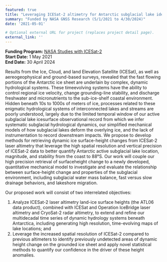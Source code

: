 ```yaml
---
featured: true
title: "Leveraging ICESat-2 altimetry for Antarctic subglacial lake identification, evolution, and basal properties"
summary: "Funded by NASA GNSS Research (5/1/2021 to 4/30/2024)"
date: '2021-05-01'

# Optional external URL for project (replaces project detail page).
external_link: ''
---
```

  **Funding Program:** [NASA Studies with ICESat-2](https://nspires.nasaprs.com/external/viewrepositorydocument/cmdocumentid=800798/solicitationId=%7B26E97B17-21F2-26AE-D907-0BF9B458A05F%7D/viewSolicitationDocument=1/GNSS19%20selections_updated.pdf)<br>
  **Start Date:** 1 May 2021 <br>
  **End Date:** 30 April 2024  <br>

Results from the Ice, Cloud, and land Elevation Satellite (ICESat), as well as aereogeophysical and ground-based surveys, revealed that the fast flowing portions of the Antarctic ice sheet are underlain by complex, dynamic hydrological systems. These timeevolving systems have the ability to control regional ice velocity, change grounding-line stability, and discharge freshwater and micronutrients to the sub-ice-shelf coastal environment. Hidden beneath 10s to 1000s of meters of ice, processes related to these enigmatic hydrological systems of interconnected lakes and streams are poorly understood, largely due to the limited temporal window of our active subglacial lake icesurface observational record from which we infer systematic subglacial hydrological dynamics, our simplified mechanical models of how subglacial lakes deform the overlying ice, and the lack of instrumentation to record downstream impacts. We propose to develop methods for retrieving dynamic ice surface-height changes from ICESat-2 laser altimetry that leverage the high spatial resolution and vertical precision of ICESat-2 data to better quantify Antarctic active subglacial lake location, magnitude, and stability from the coast to 88°S. Our work will couple our high precision retrieval of surfaceheight change to a newly developed, quantitative mechanical model to investigate and evaluate the relationship between surface-height change and properties of the subglacial environment, including subglacial water mass balance, fast versus slow drainage behaviors, and lakeshore migration.

Our proposed work will consist of two interrelated objectives:

1. Analyze ICESat-2 laser altimetry land-ice surface heights (the ATL06 data product), combined with ICESat and Operation IceBridge laser altimetry and CryoSat-2 radar altimetry, to extend and refine our multidecadal time series of dynamic hydrology systems beneath Antarctica, including generating high resolution, time-evolving maps of lake locations; and
2. Leverage the increased spatial resolution of ICESat-2 compared to previous altimeters to identify previously undetected areas of dynamic height change on the grounded ice sheet and apply novel statistical methods to quantify our confidence in the driver of these height anomalies.

